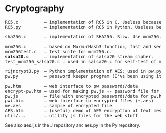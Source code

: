 # Cryptography

<pre>
RC5.c          — implementation of RC5 in C. Useless because RC5 is patented.  
RC5.py         — implementation of RC5 in Python. Useless because RC5 is patented.  

sha256.c       — implementation of SHA256. Slow. Use mrm256.c instead.

mrm256.c       — based on MurmurHash3 function, fast and secure enough.  
mrm256test.c   — test suite for mrm256.c.  
<b>salsa20.c</b>      — implementation of salsa20 stream cipher.  
test_mrm256_salsa20.c — used in salsa20.c for self-test of mrm256 and salsa20.  

rijncrypt3.py  — Python implementation of AES; used in pw.py.  
pw.py          — password keeper program (I've been using it for many years :)  

pw.htm         — web interface to pw passwords/data  
encrypt-pw.htm — used for making pw.js -- password file for pw.htm  
pw.js          — file with encrypted passwords/data for pw.htm  
pwt.htm        — web interface to encrypted files (*.aes)  
me.aes         — sample of encrypted file  
AES.htm        — (useful) demo of AES encryption of text messages  
util/...       — utility js files for the web stuff  
</pre>
See also aes.ijs in the J repository and aes.py in the Py repository.  
